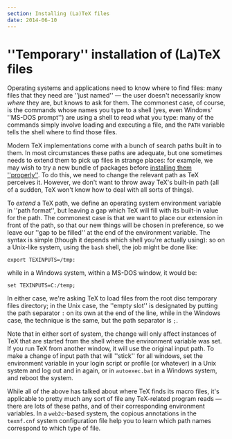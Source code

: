 ```yaml
---
section: Installing (La)TeX files
date: 2014-06-10
---
```


# ''Temporary'' installation of (La)TeX files

Operating systems and applications need to know where to find files:
many files that they need are ''just named''&nbsp;&mdash; the user doesn't
necessarily know _where_ they are, but knows to ask for them.
The commonest case, of course, is the commands whose names you type to
a shell (yes, even Windows' ''MS-DOS prompt'') are using a shell to read what
you type: many of the commands simply involve loading and executing a
file, and the `PATH` variable tells the shell where to find those files.

Modern TeX implementations come with a bunch of search paths
built in to them.  In most circumstances these paths are adequate, but
one sometimes needs to extend them to pick up files in strange
places: for example, we may wish to try a new bundle of packages
before [installing them ''properly''](FAQ-installthings.md).  To do
this, we need to change the relevant path as TeX perceives it.
However, we don't want to throw away TeX's built-in path (all of a
sudden, TeX won't know how to deal with all sorts of things).

To _extend_ a TeX path, we define an operating system
environment variable in ''path format'', but leaving a gap which TeX
will fill with its built-in value for the path.  The commonest case is
that we want to place our extension in front of the path, so that our
new things will be chosen in preference, so we leave our ''gap to be
filled'' at the end of the environment variable.  The syntax is simple
(though it depends which shell you're actually using): so on a
Unix-like system, using the `bash` shell, the job might be
done like:
```
export TEXINPUTS=/tmp:
```
while in a Windows system, within a MS-DOS window, it would be:
```
set TEXINPUTS=C:/temp;
```
In either case, we're asking TeX to load files from the root disc
temporary files directory; in the Unix case, the ''empty slot'' is
designated by putting the path separator `:` on its own at the end
of the line, while in the Windows case, the technique is the same, but
the path separator is `;`.

Note that in either sort of system, the change will only affect
instances of TeX that are started from the shell where the
environment variable was set.  If you run TeX from another window,
it will use the original input path.  To make a change of input path
that will ''stick'' for all windows, set the environment variable in
your login script or profile (or whatever) in a Unix system and log
out and in again, or in `autoexec.bat` in a Windows system, and
reboot the system.

While all of the above has talked about where TeX finds its macro
files, it's applicable to pretty much any sort of file any
TeX-related program reads&nbsp;&mdash; there are lots of these paths, and of
their corresponding environment variables.  In a
`web2c`-based system, the copious annotations in the
`texmf.cnf` system configuration file help you to learn which
path names correspond to which type of file.

